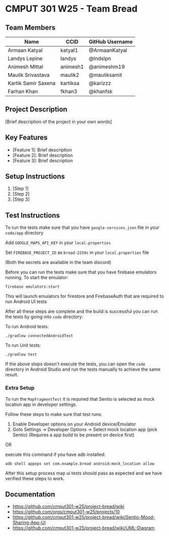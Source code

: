 # CMPUT 301 W25 - Team Bread

## Team Members

| Name        | CCID   | GitHub Username |
| ----------- | ------ | --------------- |
| Armaan Katyal | katyal1 | @ArmaanKatyal   |
| Landys Lepine | landys | @lndslpn     |
| Animesh Mittal | animesh1 | @animeshm19|
| Maulik Srivastava | maulik2 | @mauliksamit |
| Kartik Samir Saxena | kartiksa | @karizzz     |
| Farhan Khan | fkhan3 | @khanfsk |

## Project Description

[Brief description of the project in your own words]

## Key Features

- [Feature 1]: Brief description
- [Feature 2]: Brief description
- [Feature 3]: Brief description

## Setup Instructions

1. [Step 1]
2. [Step 2]
3. [Step 3]

## Test Instructions

To run the tests make sure that you have `google-services.json` file in your `code/app` directory

Add `GOOGLE_MAPS_API_KEY` in your `local.properties`

Set `FIREBASE_PROJECT_ID` as `bread-2259c` in your `local.properties` file

(Both the secrets are available in the team discord)

Before you can run the tests make sure that you have firebase emulators running. To start the emulator:
```
firebase emulators:start
```
This will launch emulators for firestore and FirebaseAuth that are required to run Android UI tests

After all these steps are complete and the build is successful you can run the tests by going into `code` directory:

To run Android tests:
```
./gradlew connectedAndroidTest
```

To run Unit tests:
```
./gradlew test
```
If the above steps doesn't execute the tests, you can open the `code` directory in Android Studio and run the tests manually
to achieve the same result.

### Extra Setup

To run the `MapFragmentTest` it is required that Sentio is selected as mock location app in developer settings.

Follow these steps to make sure that test runs:
1. Enable Developer options on your Android device/Emulator
2. Goto Settings -> Developer Options -> Select mock location app (pick Sentio) (Requires a app build to be present on device first)

OR

execute this command if you have adb installed:
```
adb shell appops set com.example.bread android:mock_location allow
```

After this setup process map ui tests should pass as expected and we have verified these steps to work.

## Documentation

- https://github.com/cmput301-w25/project-bread/wiki
- https://github.com/orgs/cmput301-w25/projects/10
- https://github.com/cmput301-w25/project-bread/wiki/Sentio-Mood-Sharing-App-UI
- https://github.com/cmput301-w25/project-bread/wiki/UML-Diagram
